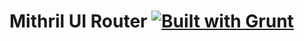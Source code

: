 Mithril UI Router [![Built with Grunt](https://cdn.gruntjs.com/builtwith.png)](http://gruntjs.com/)
=================
